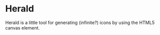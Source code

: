 # Herald

Herald is a little tool for generating (infinite?) icons by using the HTML5 canvas element.
